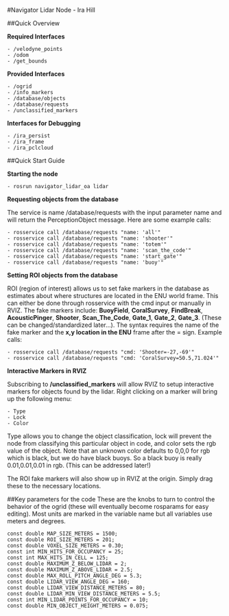 #Navigator Lidar Node - Ira Hill

##Quick Overview

**Required Interfaces**

	- /velodyne_points
	- /odom
	- /get_bounds

**Provided Interfaces**

	- /ogrid
	- /info_markers
	- /database/objects
	- /database/requests
	- /unclassified_markers

**Interfaces for Debugging**

	- /ira_persist
	- /ira_frame
	- /ira_pclcloud
  

##Quick Start Guide

**Starting the node**

	- rosrun navigator_lidar_oa lidar

**Requesting objects from the database**

The service is name /database/requests with the input parameter name and will return the PerceptionObject message. Here are some example calls:


	- rosservice call /database/requests "name: 'all'" 
	- rosservice call /database/requests "name: 'shooter'"
	- rosservice call /database/requests "name: 'totem'"
	- rosservice call /database/requests "name: 'scan_the_code'"
	- rosservice call /database/requests "name: 'start_gate'" 
	- rosservice call /database/requests "name: 'buoy'"

**Setting ROI objects from the database**

ROI (region of interest) allows us to set fake markers in the database as estimates about where structures are located in the ENU world frame. This can either be done through rosservice with the cmd input or manually in RVIZ. The fake markers include: **BuoyField**, **CoralSurvey**, **FindBreak**, **AcousticPinger**, **Shooter**, **Scan\_The_Code**, **Gate\_1**, **Gate\_2**, **Gate\_3**. (These can be changed/standardized later...). The syntax requires the name of the fake marker and the **x,y location in the ENU** frame after the = sign. Example calls:


	- rosservice call /database/requests "cmd: 'Shooter=-27,-69'"
	- rosservice call /database/requests "cmd: 'CoralSurvey=50.5,71.024'"

**Interactive Markers in RVIZ**

Subscribing to **/unclassified_markers** will allow RVIZ to setup interactive markers for objects found by the lidar. Right clicking on a marker will bring up the following menu:

	- Type
	- Lock
	- Color

Type allows you to change the object classification, lock will prevent the node from classifying this particular object in code, and color sets the rgb value of the object.
Note that an unknown color defaults to 0,0,0 for rgb which is black, but we do have black buoys. So a black buoy is really 0.01,0.01,0.01 in rgb. (This can be addressed later!)

The ROI fake markers will also show up in RVIZ at the origin. Simply drag these to the necessary locations.

##Key parameters for the code
These are the knobs to turn to control the behavior of the ogrid  (these will eventually become rosparams for easy editing). Most units are marked in the variable name but all variables use meters and degrees.

	const double MAP_SIZE_METERS = 1500;
	const double ROI_SIZE_METERS = 201;
	const double VOXEL_SIZE_METERS = 0.30;
	const int MIN_HITS_FOR_OCCUPANCY = 25; 
	const int MAX_HITS_IN_CELL = 125; 
	const double MAXIMUM_Z_BELOW_LIDAR = 2; 
	const double MAXIMUM_Z_ABOVE_LIDAR = 2.5;
	const double MAX_ROLL_PITCH_ANGLE_DEG = 5.3;
	const double LIDAR_VIEW_ANGLE_DEG = 160;
	const double LIDAR_VIEW_DISTANCE_METERS = 80;
	const double LIDAR_MIN_VIEW_DISTANCE_METERS = 5.5;
	const int MIN_LIDAR_POINTS_FOR_OCCUPANCY = 10;
	const double MIN_OBJECT_HEIGHT_METERS = 0.075;